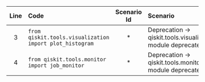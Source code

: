 | Line | Code | Scenario Id | Scenario | Artifact | Refactoring |
| :-: | :- | :-: | :- | :- | :- |
| 3 | `from qiskit.tools.visualization import plot_histogram` | * | Deprecation -> qiskit.tools.visualization module deprecated | qiskit.tools.visualization.plot_histogram | `from qiskit.visualization import plot_histogram` |
| 4 | `from qiskit.tools.monitor import job_monitor` | * | Deprecation -> qiskit.tools.monitor module deprecated | qiskit.tools.monitor.job_monitor | `from qiskit.utils.job_monitor import job_monitor` |